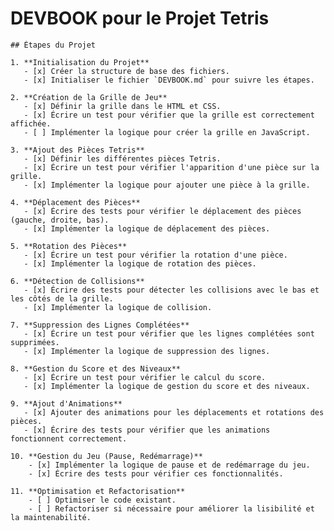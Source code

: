 # DEVBOOK pour le Projet Tetris

    ## Étapes du Projet

    1. **Initialisation du Projet**
       - [x] Créer la structure de base des fichiers.
       - [x] Initialiser le fichier `DEVBOOK.md` pour suivre les étapes.

    2. **Création de la Grille de Jeu**
       - [x] Définir la grille dans le HTML et CSS.
       - [x] Écrire un test pour vérifier que la grille est correctement affichée.
       - [ ] Implémenter la logique pour créer la grille en JavaScript.

    3. **Ajout des Pièces Tetris**
       - [x] Définir les différentes pièces Tetris.
       - [x] Écrire un test pour vérifier l'apparition d'une pièce sur la grille.
       - [x] Implémenter la logique pour ajouter une pièce à la grille.

    4. **Déplacement des Pièces**
       - [x] Écrire des tests pour vérifier le déplacement des pièces (gauche, droite, bas).
       - [x] Implémenter la logique de déplacement des pièces.

    5. **Rotation des Pièces**
       - [x] Écrire un test pour vérifier la rotation d'une pièce.
       - [x] Implémenter la logique de rotation des pièces.

    6. **Détection de Collisions**
       - [x] Écrire des tests pour détecter les collisions avec le bas et les côtés de la grille.
       - [x] Implémenter la logique de collision.

    7. **Suppression des Lignes Complétées**
       - [x] Écrire un test pour vérifier que les lignes complétées sont supprimées.
       - [x] Implémenter la logique de suppression des lignes.

    8. **Gestion du Score et des Niveaux**
       - [x] Écrire un test pour vérifier le calcul du score.
       - [x] Implémenter la logique de gestion du score et des niveaux.

    9. **Ajout d'Animations**
       - [x] Ajouter des animations pour les déplacements et rotations des pièces.
       - [x] Écrire des tests pour vérifier que les animations fonctionnent correctement.

    10. **Gestion du Jeu (Pause, Redémarrage)**
        - [x] Implémenter la logique de pause et de redémarrage du jeu.
        - [x] Écrire des tests pour vérifier ces fonctionnalités.

    11. **Optimisation et Refactorisation**
        - [ ] Optimiser le code existant.
        - [ ] Refactoriser si nécessaire pour améliorer la lisibilité et la maintenabilité.
